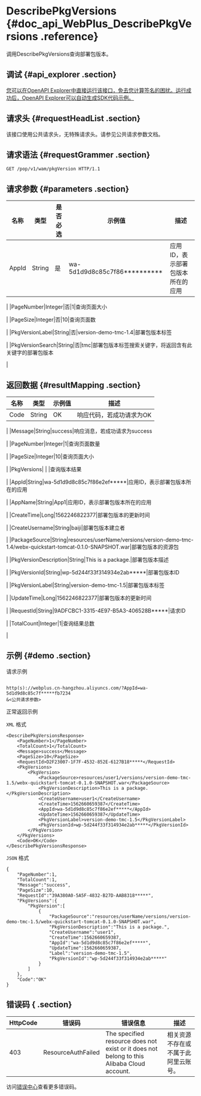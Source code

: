 # DescribePkgVersions {#doc_api_WebPlus_DescribePkgVersions .reference}

调用DescribePkgVersions查询部署包版本。

## 调试 {#api_explorer .section}

[您可以在OpenAPI Explorer中直接运行该接口，免去您计算签名的困扰。运行成功后，OpenAPI Explorer可以自动生成SDK代码示例。](https://api.aliyun.com/#product=WebPlus&api=DescribePkgVersions&type=ROA&version=2019-03-20)

## 请求头 {#requestHeadList .section}

该接口使用公共请求头，无特殊请求头。请参见公共请求参数文档。

## 请求语法 {#requestGrammer .section}

```
GET /pop/v1/wam/pkgVersion HTTP/1.1
```

## 请求参数 {#parameters .section}

|名称|类型|是否必选|示例值|描述|
|--|--|----|---|--|
|AppId|String|是|wa-5d1d9d8c85c7f86\*\*\*\*\*\*\*\*\*\*|应用ID，表示部署包版本所在的应用

 |
|PageNumber|Integer|否|1|查询页面大小

 |
|PageSize|Integer|否|10|查询页面数

 |
|PkgVersionLabel|String|否|version-demo-tmc-1.4|部署包版本标签

 |
|PkgVersionSearch|String|否|tmc|部署包版本标签搜索关键字，将返回含有此关键字的部署包版本

 |

## 返回数据 {#resultMapping .section}

|名称|类型|示例值|描述|
|--|--|---|--|
|Code|String|OK|响应代码，若成功请求为OK

 |
|Message|String|success|响应消息，若成功请求为success

 |
|PageNumber|Integer|1|查询页面数量

 |
|PageSize|Integer|10|查询页面大小

 |
|PkgVersions| | |查询版本结果

 |
|AppId|String|wa-5d1d9d8c85c7f86e2ef\*\*\*\*\*|应用ID，表示部署包版本所在的应用

 |
|AppName|String|App1|应用ID，表示部署包版本所在的应用

 |
|CreateTime|Long|1562246822377|部署包版本的更新时间

 |
|CreateUsername|String|baiji|部署包版本建立者

 |
|PackageSource|String|resources/userName/versions/version-demo-tmc-1.4/webx-quickstart-tomcat-0.1.0-SNAPSHOT.war|部署包版本的资源包

 |
|PkgVersionDescription|String|This is a package.|部署包版本描述

 |
|PkgVersionId|String|wp-5d244f33f314934e2ab\*\*\*\*\*|部署包版本ID

 |
|PkgVersionLabel|String|version-demo-tmc-1.5|部署包版本标签

 |
|UpdateTime|Long|1562246822377|部署包版本的更新时间

 |
|RequestId|String|9ADFCBC1-3315-4E97-B5A3-406528B\*\*\*\*\*|请求ID

 |
|TotalCount|Integer|1|查询结果总数

 |

## 示例 {#demo .section}

请求示例

``` {#request_demo}

http(s)://webplus.cn-hangzhou.aliyuncs.com/?AppId=wa-5d1d9d8c85c7f*****fb7234
&<公共请求参数>

```

正常返回示例

`XML` 格式

``` {#xml_return_success_demo}
<DescribePkgVersionsResponse>
    <PageNumber>1</PageNumber>
    <TotalCount>1</TotalCount>
    <Message>success</Message>
    <PageSize>10</PageSize>
    <RequestId>D2F23007-1F7F-4532-852E-6127B18*****</RequestId>
    <PkgVersions>
        <PkgVersion>
            <PackageSource>resources/user1/versions/version-demo-tmc-1.5/webx-quickstart-tomcat-0.1.0-SNAPSHOT.war</PackageSource>
            <PkgVersionDescription>This is a package.</PkgVersionDescription>
            <CreateUsername>user1</CreateUsername>
            <CreateTime>1562660659387</CreateTime>
            <AppId>wa-5d1d9d8c85c7f86e2ef*****</AppId>
            <UpdateTime>1562660659387</UpdateTime>
            <PkgVersionLabel>version-demo-tmc-1.5</PkgVersionLabel>
            <PkgVersionId>wp-5d244f33f314934e2ab*****</PkgVersionId>
        </PkgVersion>
    </PkgVersions>
    <Code>OK</Code>
</DescribePkgVersionsResponse>
```

`JSON` 格式

``` {#json_return_success_demo}
{
	"PageNumber":1,
	"TotalCount":1,
	"Message":"success",
	"PageSize":10,
	"RequestId":"39A380A0-5A5F-4832-B27D-AAB8318*****",
	"PkgVersions":{
		"PkgVersion":[
			{
				"PackageSource":"resources/userName/versions/version-demo-tmc-1.5/webx-quickstart-tomcat-0.1.0-SNAPSHOT.war",
				"PkgVersionDescription":"This is a package.",
				"CreateUsername":"user1",
				"CreateTime":1562660659387,
				"AppId":"wa-5d1d9d8c85c7f86e2ef*****",
				"UpdateTime":1562660659387,
				"Label":"version-demo-tmc-1.5",
				"PkgVersionId":"wp-5d244f33f314934e2ab*****"
			}
		]
	},
	"Code":"OK"
}
```

## 错误码 { .section}

|HttpCode|错误码|错误信息|描述|
|--------|---|----|--|
|403|ResourceAuthFailed|The specified resource does not exist or it does not belong to this Alibaba Cloud account.|相关资源不存在或不属于此阿里云账号。|

访问[错误中心](https://error-center.aliyun.com/status/product/WebPlus)查看更多错误码。

